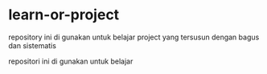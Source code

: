# learn-or-project
repository ini di gunakan untuk belajar project yang tersusun dengan bagus dan sistematis

repositori ini di gunakan untuk belajar
